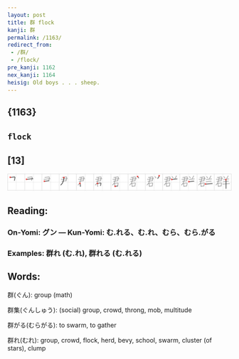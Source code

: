 ```yaml
---
layout: post
title: 群 flock
kanji: 群
permalink: /1163/
redirect_from:
 - /群/
 - /flock/
pre_kanji: 1162
nex_kanji: 1164
heisig: Old boys . . . sheep.
---
```


## {1163}

## `flock`

## [13]

<div class="stroke"><img src="../images/E7BEA4.png" /></div>

## Reading:

### On-Yomi: グン &mdash; Kun-Yomi: む.れる、む.れ、むら、むら.がる

### Examples: 群れ (む.れ), 群れる (む.れる)

## Words:

群(ぐん): group (math)

群集(ぐんしゅう): (social) group, crowd, throng, mob, multitude

群がる(むらがる): to swarm, to gather

群れ(むれ): group, crowd, flock, herd, bevy, school, swarm, cluster (of stars), clump
